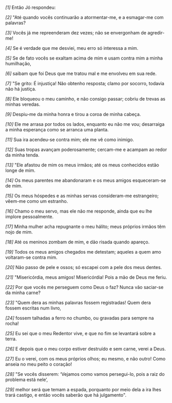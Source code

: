 *[1]* Então Jó respondeu:

*[2]* "Até quando vocês continuarão a atormentar-me, e a esmagar-me com palavras?

*[3]* Vocês já me repreenderam dez vezes; não se envergonham de agredir-me!

*[4]* Se é verdade que me desviei, meu erro só interessa a mim.

*[5]* Se de fato vocês se exaltam acima de mim e usam contra mim a minha humilhação,

*[6]* saibam que foi Deus que me tratou mal e me envolveu em sua rede.

*[7]* "Se grito: É injustiça! Não obtenho resposta; clamo por socorro, todavia não há justiça.

*[8]* Ele bloqueou o meu caminho, e não consigo passar; cobriu de trevas as minhas veredas.

*[9]* Despiu-me da minha honra e tirou a coroa de minha cabeça.

*[10]* Ele me arrasa por todos os lados, enquanto eu não me vou; desarraiga a minha esperança como se arranca uma planta.

*[11]* Sua ira acendeu-se contra mim; ele me vê como inimigo.

*[12]* Suas tropas avançam poderosamente; cercam-me e acampam ao redor da minha tenda.

*[13]* "Ele afastou de mim os meus irmãos; até os meus conhecidos estão longe de mim.

*[14]* Os meus parentes me abandonaram e os meus amigos esqueceram-se de mim.

*[15]* Os meus hóspedes e as minhas servas consideram-me estrangeiro; vêem-me como um estranho.

*[16]* Chamo o meu servo, mas ele não me responde, ainda que eu lhe implore pessoalmente.

*[17]* Minha mulher acha repugnante o meu hálito; meus próprios irmãos têm nojo de mim.

*[18]* Até os meninos zombam de mim, e dão risada quando apareço.

*[19]* Todos os meus amigos chegados me detestam; aqueles a quem amo voltaram-se contra mim.

*[20]* Não passo de pele e ossos; só escapei com a pele dos meus dentes.

*[21]* "Misericórdia, meus amigos! Misericórdia! Pois a mão de Deus me feriu.

*[22]* Por que vocês me perseguem como Deus o faz? Nunca vão saciar-se da minha carne?

*[23]* "Quem dera as minhas palavras fossem registradas! Quem dera fossem escritas num livro,

*[24]* fossem talhadas a ferro no chumbo, ou gravadas para sempre na rocha!

*[25]* Eu sei que o meu Redentor vive, e que no fim se levantará sobre a terra.

*[26]* E depois que o meu corpo estiver destruído e sem carne, verei a Deus.

*[27]* Eu o verei, com os meus próprios olhos; eu mesmo, e não outro! Como anseia no meu peito o coração!

*[28]* "Se vocês disserem: ‘Vejamos como vamos persegui-lo, pois a raiz do problema está nele’,

*[29]* melhor será que temam a espada, porquanto por meio dela a ira lhes trará castigo, e então vocês saberão que há julgamento".

